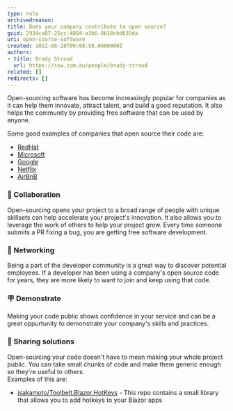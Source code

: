 ```yaml
---
type: rule
archivedreason: 
title: Does your company contribute to open source?
guid: 2934ca87-25cc-4084-a3b6-8610cbd635da
uri: open-source-software
created: 2022-08-28T00:08:58.0000000Z
authors:
- title: Brady Stroud
  url: https://ssw.com.au/people/brady-stroud
related: []
redirects: []
---
```


Open-sourcing software has become increasingly popular for companies as it can help them innovate, attract talent, and build a good reputation. It also helps the community by providing free software that can be used by anyone.

<!--endintro-->

Some good examples of companies that open source their code are:
- [RedHat](https://redhatofficial.github.io/)
- [Microsoft](https://opensource.microsoft.com/)
- [Google](https://opensource.google/)
- [Netflix](https://netflix.github.io/)
- [AirBnB](https://airbnb.io/projects/)

### 🧱 Collaboration
Open-sourcing opens your project to a broad range of people with unique skillsets can help accelerate your project's innovation. It also allows you to leverage the work of others to help your project grow.
Every time someone submits a PR fixing a bug, you are getting free software development.

### 🔗 Networking
Being a part of the developer community is a great way to discover potential employees. If a developer has been using a company's open source code for years, they are more likely to want to join and keep using that code.

### 🪧 Demonstrate 
Making your code public shows confidence in your service and can be a great oppurtunity to demonstrate your company's skills and practices. 

### 🤝 Sharing solutions
Open-sourcing your code doesn't have to mean making your whole project public. You can take small chunks of code and make them generic enough so they're useful to others.  
Examples of this are:
- [jsakamoto/Toolbelt.Blazor.HotKeys](https://github.com/jsakamoto/Toolbelt.Blazor.HotKeys) - This repo contains a small library that allows you to add hotkeys to your Blazor apps